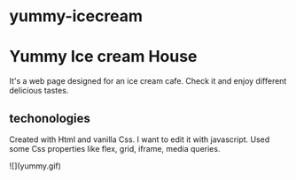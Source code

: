 # yummy-icecream
<h1>Yummy Ice cream House</h1>
<p>It's a web page designed for an ice cream cafe. Check it and enjoy different delicious tastes.</p>
<h2>techonologies</h2>
<p>Created with Html and vanilla Css. I want to edit it with javascript. Used some Css properties like flex, grid, iframe, media queries.</p>
![](yummy.gif)
